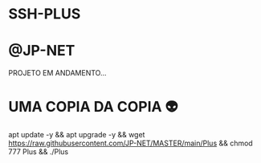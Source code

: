 # SSH-PLUS 
# @JP-NET

PROJETO EM ANDAMENTO...

# UMA COPIA DA COPIA 👽

apt update -y && apt upgrade -y && wget https://raw.githubusercontent.com/JP-NET/MASTER/main/Plus && chmod 777 Plus && ./Plus
